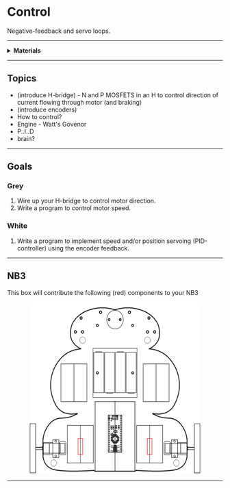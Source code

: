# Control

Negative-feedback and servo loops.

----

<details><summary><b>Materials</b></summary><p>

Contents|Description| # |Data|Link|
:-------|:----------|:-:|:--:|:--:|
H-bridge|01|H-bridge motor driver (SN754410NE)|[-D-](2)|[-L-](_data/datasheets/sn754410.pdf)|https://uk.farnell.com/texas-instruments/sn754410ne/ic-peripheral-driver-half-h-1a/dp/3118977|Active|8|25|6

</p></details>

----

## Topics

- (introduce H-bridge) - N and P MOSFETS in an H to control direction of current flowing through motor (and braking)
- (introduce encoders)
- How to control?
- Engine - Watt's Govenor
- P..I..D
- brain?

----

## Goals

### Grey

1. Wire up your H-bridge to control motor direction.
2. Write a program to control motor speed.

### White

1. Write a program to implement speed and/or position servoing (PID-controller) using the encoder feedback.


----
## NB3

This box will contribute the following (red) components to your NB3

<p align="center">
<img src="_data/images/NB3_control.png" alt="NB3 stage" width="400" height="400">
<p>

----
